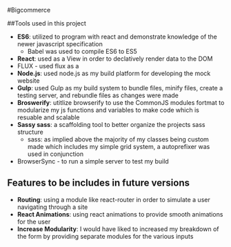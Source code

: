 #Bigcommerce


##Tools used in this project
- **ES6**: utilized to program with react and demonstrate knowledge of the newer javascript specification
	- Babel was used to compile ES6 to ES5
- **React**: used as a View in order to declatively render data to the DOM
- FLUX - used flux as a 
- **Node.js**: used node.js as my build platform for developing the mock website
- **Gulp**: used Gulp as my build system to bundle files, minify files, create a testing server, and rebundle files as changes were made
- **Broswerify**: utitlize browserify to use the CommonJS modules fortmat to modularize my js functions and variables to make code which is resuable and scalable
- **Sassy sass**: a scaffolding tool to better organize the projects sass structure
	- sass: as implied above the majority of my classes being custom made which includes my simple grid system, a autoprefixer was used in conjunction
- BrowserSync - to run a simple server to test my build

## Features to be includes in future versions
- **Routing**: using a module like react-router in order to simulate a user navigating through a site
- **React Animations**: using react animations to provide smooth animations for the user
- **Increase Modularity**: I would have liked to increased my breakdown of the form by providing separate modules for the various inputs


